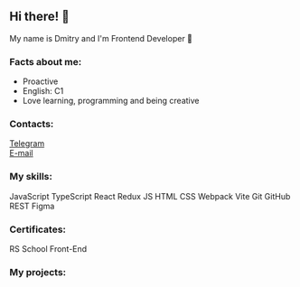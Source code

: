 ## Hi there! 👋

My name is Dmitry and I'm Frontend Developer 🚀

### Facts about me:
  - Proactive
  - English: C1
  - Love learning, programming and being creative

### Contacts:  
[Telegram](https://t.me/m5production86)  
[E-mail](dimikh@mail.ru)

### My skills:
JavaScript TypeScript React Redux JS HTML CSS Webpack Vite Git GitHub REST Figma

### Certificates:
RS School Front-End

### My projects:
